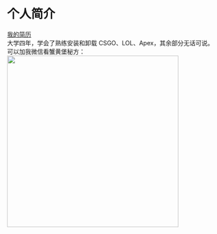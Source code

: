 # 个人简介
  
  [我的简历](/pdf/梁昊霖简历.pdf)<br>
  大学四年，学会了熟练安装和卸载 CSGO、LOL、Apex，其余部分无话可说。<br>
  可以加我微信看蟹黄堡秘方：<br>
  <img width="400px" src="/qrcode.jpg">